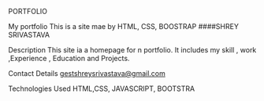 PORTFOLIO

My portfolio This is a site mae by HTML, CSS, BOOSTRAP ####SHREY SRIVASTAVA

Description This site ia a homepage for n portfolio. It includes my skill , work ,Experience , Education and Projects.

Contact Details gestshreysrivastava@gmail.com

Technologies Used HTML,CSS, JAVASCRIPT, BOOTSTRA
